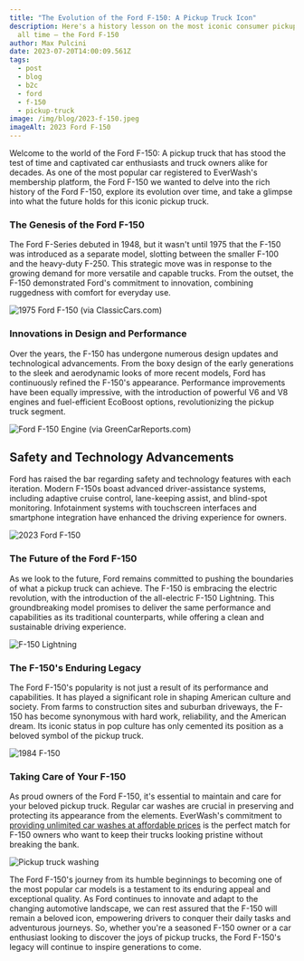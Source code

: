 ```yaml
---
title: "The Evolution of the Ford F-150: A Pickup Truck Icon"
description: Here's a history lesson on the most iconic consumer pickup truck of
  all time — the Ford F-150
author: Max Pulcini
date: 2023-07-20T14:00:09.561Z
tags:
  - post
  - blog
  - b2c
  - ford
  - f-150
  - pickup-truck
image: /img/blog/2023-f-150.jpeg
imageAlt: 2023 Ford F-150
---
```

Welcome to the world of the Ford F-150: A pickup truck that has stood the test of time and captivated car enthusiasts and truck owners alike for decades. As one of the most popular car registered to EverWash's membership platform, the Ford F-150 we wanted to delve into the rich history of the Ford F-150, explore its evolution over time, and take a glimpse into what the future holds for this iconic pickup truck.

### The Genesis of the Ford F-150

The Ford F-Series debuted in 1948, but it wasn't until 1975 that the F-150 was introduced as a separate model, slotting between the smaller F-100 and the heavy-duty F-250. This strategic move was in response to the growing demand for more versatile and capable trucks. From the outset, the F-150 demonstrated Ford's commitment to innovation, combining ruggedness with comfort for everyday use.

![1975 Ford F-150 (via ClassicCars.com)](/img/blog/1975-ford-f150-std.jpeg "1975 Ford F-150 (via ClassicCars.com)")

### Innovations in Design and Performance

Over the years, the F-150 has undergone numerous design updates and technological advancements. From the boxy design of the early generations to the sleek and aerodynamic looks of more recent models, Ford has continuously refined the F-150's appearance. Performance improvements have been equally impressive, with the introduction of powerful V6 and V8 engines and fuel-efficient EcoBoost options, revolutionizing the pickup truck segment.

![Ford F-150 Engine (via GreenCarReports.com)](/img/blog/achates-2-7-liter-opposed-piston-gasoline-compression-igntion-engine-in-ford-f-150.jpg "Ford F-150 Engine (via GreenCarReports.com)")

## Safety and Technology Advancements

Ford has raised the bar regarding safety and technology features with each iteration. Modern F-150s boast advanced driver-assistance systems, including adaptive cruise control, lane-keeping assist, and blind-spot monitoring. Infotainment systems with touchscreen interfaces and smartphone integration have enhanced the driving experience for owners.

![2023 Ford F-150](/img/blog/2023-f-150.jpeg "2023 Ford F-150")

### The Future of the Ford F-150

As we look to the future, Ford remains committed to pushing the boundaries of what a pickup truck can achieve. The F-150 is embracing the electric revolution, with the introduction of the all-electric F-150 Lightning. This groundbreaking model promises to deliver the same performance and capabilities as its traditional counterparts, while offering a clean and sustainable driving experience.

![F-150 Lightning](/img/blog/f-150-electric.jpg "F-150 Lightning")

### The F-150's Enduring Legacy

The Ford F-150's popularity is not just a result of its performance and capabilities. It has played a significant role in shaping American culture and society. From farms to construction sites and suburban driveways, the F-150 has become synonymous with hard work, reliability, and the American dream. Its iconic status in pop culture has only cemented its position as a beloved symbol of the pickup truck.

![1984 F-150](/img/blog/bullnose-ford-hero.webp "1984 F-150")

### Taking Care of Your F-150

As proud owners of the Ford F-150, it's essential to maintain and care for your beloved pickup truck. Regular car washes are crucial in preserving and protecting its appearance from the elements. EverWash's commitment to [providing unlimited car washes at affordable prices](https://www.everwash.com/members) is the perfect match for F-150 owners who want to keep their trucks looking pristine without breaking the bank.

![Pickup truck washing](/img/blog/truck-wash.jpeg "Pickup truck washing")

The Ford F-150's journey from its humble beginnings to becoming one of the most popular car models is a testament to its enduring appeal and exceptional quality. As Ford continues to innovate and adapt to the changing automotive landscape, we can rest assured that the F-150 will remain a beloved icon, empowering drivers to conquer their daily tasks and adventurous journeys. So, whether you're a seasoned F-150 owner or a car enthusiast looking to discover the joys of pickup trucks, the Ford F-150's legacy will continue to inspire generations to come.